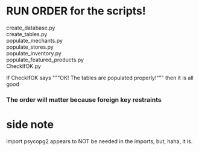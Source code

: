 # RUN ORDER for the scripts! 
create_database.py   
create_tables.py   
populate_mechants.py   
populate_stores.py   
populate_inventory.py   
populate_featured_products.py   
CheckIfOK.py   
    
If CheckIfOK says """OK! The tables are populated properly!""" then it is all good

### The order will matter because foreign key restraints 

# side note
import psycopg2 appears to NOT be needed in the imports, but, haha, it is.